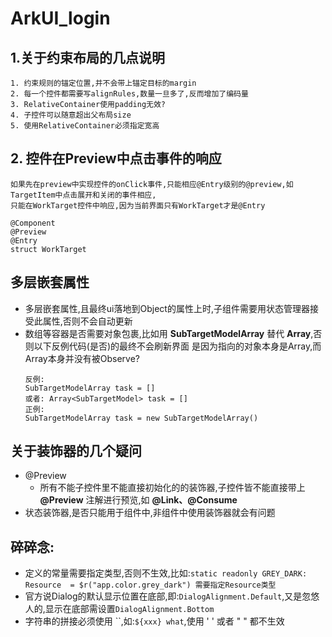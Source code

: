 # ArkUI_login

## 1.关于约束布局的几点说明
```
1. 约束规则的锚定位置,并不会带上锚定目标的margin 
2. 每一个控件都需要写alignRules,数量一旦多了,反而增加了编码量 
3. RelativeContainer使用padding无效? 
4. 子控件可以随意超出父布局size 
5. 使用RelativeContainer必须指定宽高
```

## 2. 控件在Preview中点击事件的响应
```
如果先在preview中实现控件的onClick事件,只能相应@Entry级别的@preview,如TargetItem中点击展开和关闭的事件相应,
只能在WorkTarget控件中响应,因为当前界面只有WorkTarget才是@Entry 

@Component
@Preview
@Entry
struct WorkTarget
```
## 多层嵌套属性
- 多层嵌套属性,且最终ui落地到Object的属性上时,子组件需要用状态管理器接受此属性,否则不会自动更新
- 数组等容器是否需要对象包裹,比如用 **SubTargetModelArray** 替代 **Array<SubTargetModelArray>**,否则以下反例代码(是否)的最终不会刷新界面
  是因为指向的对象本身是Array,而Array本身并没有被Observe?
  ```
  反例:
  SubTargetModelArray task = []
  或者: Array<SubTargetModel> task = []
  正例:
  SubTargetModelArray task = new SubTargetModelArray()
  ```

## 关于装饰器的几个疑问 
- @Preview
  - 所有不能子控件里不能直接初始化的的装饰器,子控件皆不能直接带上 **@Preview** 注解进行预览,如 **@Link、@Consume**
- 状态装饰器,是否只能用于组件中,非组件中使用装饰器就会有问题

## 碎碎念:
- 定义的常量需要指定类型,否则不生效,比如:```static readonly GREY_DARK: Resource  = $r("app.color.grey_dark") 需要指定Resource类型```
- 官方说Dialog的默认显示位置在底部,即:```DialogAlignment.Default```,又是忽悠人的,显示在底部需设置```DialogAlignment.Bottom```
- 字符串的拼接必须使用 ``,如:`${xxx} what`,使用 ' ' 或者  " "  都不生效
  